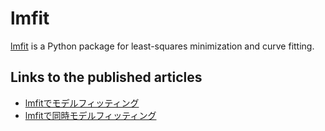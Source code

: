 # lmfit

[lmfit](https://lmfit.github.io/lmfit-py/) is a Python package for least-squares minimization and curve fitting.

## Links to the published articles

- [lmfitでモデルフィッティング](https://qiita.com/jyoppomu/items/6eeae7b2cafedbfe8f22)
- [lmfitで同時モデルフィッティング](https://qiita.com/jyoppomu/items/e9a124b0e5d5a3caa78f)
